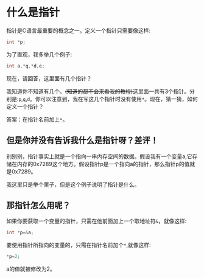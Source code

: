 # 什么是指针

指针是C语言最重要的概念之一。定义一个指针只需要像这样:

```cpp
int *p;
```

为了直观，我多举几个例子:

```cpp
int a,*q,*d,e;
```

现在，请回答，这里面有几个指针？

我知道你不知道有几个。~~(知道的都不会来看我的教程)~~这里面一共有3个指针。分别是:`p`,`q`,`d`。你可以注意到，我在写这几个指针时没有使用`*`。现在，猜一猜，如何定义一个指针？

答案：在指针名前加上`*`。

## 但是你并没有告诉我什么是指针呀？差评！

别别别，指针事实上就是一个指向一串内存空间的数据。假设我有一个变量a,它存储在内存的0x7289这个地方。假设指针p是一个指向a的指针，那么指针p的值就是0x7289。

我这里只是举个栗子，但是这个例子说明了指针是什么。

## 那指针怎么用呢？

如果你要获取一个变量的指针，只需在他前面加上一个取地址符`&`，就像这样:

```cpp
int *p=&a;
```

要使用指针所指向的变量的，只需在指针名前加个`*`,就像这样:

```cpp
*p=2;
```

a的值就被修改为2。